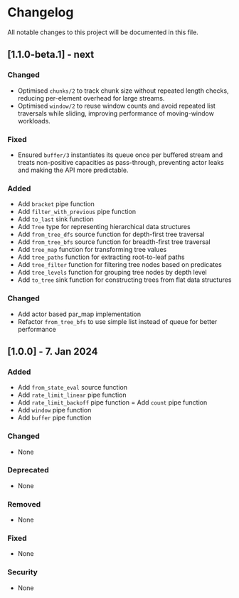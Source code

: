 # Changelog

All notable changes to this project will be documented in this file.

## [1.1.0-beta.1] - next

### Changed

- Optimised `chunks/2` to track chunk size without repeated length checks, reducing per-element overhead for large streams.
- Optimised `window/2` to reuse window counts and avoid repeated list traversals while sliding, improving performance of moving-window workloads.

### Fixed

- Ensured `buffer/3` instantiates its queue once per buffered stream and treats non-positive capacities as pass-through, preventing actor leaks and making the API more predictable.

### Added

- Add `bracket` pipe function
- Add `filter_with_previous` pipe function
- Add `to_last` sink function
- Add `Tree` type for representing hierarchical data structures
- Add `from_tree_dfs` source function for depth-first tree traversal
- Add `from_tree_bfs` source function for breadth-first tree traversal
- Add `tree_map` function for transforming tree values
- Add `tree_paths` function for extracting root-to-leaf paths
- Add `tree_filter` function for filtering tree nodes based on predicates
- Add `tree_levels` function for grouping tree nodes by depth level
- Add `to_tree` sink function for constructing trees from flat data structures

### Changed

- Add actor based par_map implementation
- Refactor `from_tree_bfs` to use simple list instead of queue for better performance

## [1.0.0] - 7. Jan 2024

### Added

- Add `from_state_eval` source function
- Add `rate_limit_linear` pipe function
- Add `rate_limit_backoff` pipe function
  = Add `count` pipe function
- Add `window` pipe function
- Add `buffer` pipe function

### Changed

- None

### Deprecated

- None

### Removed

- None

### Fixed

- None

### Security

- None
